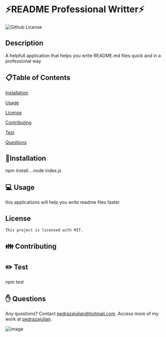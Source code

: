 # ⚡README Professional Writter⚡

  ![Github License](https://img.shields.io/badge/license-MIT-blue.svg)
  

  ## Description
  A helpfull application that helps you write README.md files quick and in a professional way
  
  <ur>
  
  ## 📋Table of Contents

  [Installation](#installation)

  [Usage](#usage)

  
[License](#license)

  
  [Contributing](#contributing)

  [Test](#test)
  
  [Questions](#questions)

  
  ## 💾Installation  
  npm install....node index.js

  <ur>

  ## 💻 Usage  
  this applications will help you write readme files faster
  ## License 
    This project is licensed with MIT.

  <ur>

  ## 👪 Contributing  
  
  <ur>

  ## ✏️ Test 
  npm test
  <ur>

  ## ✋ Questions 
  Any questions? Contact pedrazajulian@hotmail.com. Access more of my work at [pedrazajulian](https://github.com/pedrazajulian/).


 ![image](https://user-images.githubusercontent.com/82198241/123889436-84cc5b00-d923-11eb-949a-92c105886838.png)

